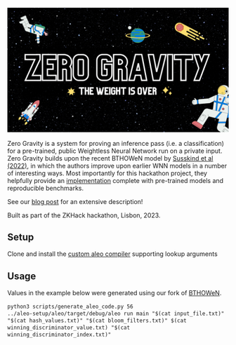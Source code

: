 ![](zero-gravity-banner.png)

Zero Gravity is a system for proving an inference pass (i.e. a classification) for a pre-trained, public Weightless Neural Network run on a private input.  Zero Gravity builds upon the recent BTHOWeN model by [Susskind et al (2022)](https://arxiv.org/abs/2203.01479), in which the authors improve upon earlier WNN models in a number of interesting ways.  Most importantly for this hackathon project, they helpfully provide an [implementation](https://github.com/ZSusskind/BTHOWeN) complete with pre-trained models and reproducible benchmarks.

See our [blog post](https://hackmd.io/@77sjNbqjST6HRnGPQyY9Dw/BkNGwbUW3) for an extensive description!

Built as part of the ZKHack hackathon, Lisbon, 2023.

## Setup

Clone and install the [custom aleo compiler](git@github.com:zkp-gravity/aleo-setup.git) supporting lookup arguments

## Usage
Values in the example below were generated using our fork of [BTHOWeN](https://github.com/zkp-gravity/BTHOWeN).
```
python3 scripts/generate_aleo_code.py 56
../aleo-setup/aleo/target/debug/aleo run main "$(cat input_file.txt)" "$(cat hash_values.txt)" "$(cat bloom_filters.txt)" $(cat winning_discriminator_value.txt) "$(cat winning_discriminator_index.txt)"
```
